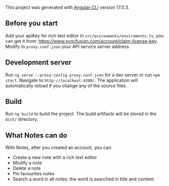 This project was generated with [Angular CLI](https://github.com/angular/angular-cli) version 17.0.3.

## Before you start

Add your apiKey for rich text editor in `src/evironments/enviroments.ts`, you can get it from: https://www.syncfusion.com/account/claim-license-key.
Modify in `proxy.conf.json` your API service server address.

## Development server

Run `ng serve --proxy-config proxy.conf.json` for a dev server or run `npm start`. Navigate to `http://localhost:4200/`. The application will automatically reload if you change any of the source files.

## Build

Run `ng build` to build the project. The build artifacts will be stored in the `dist/` directory.

## What Notes can do

With Notes, after you created an account, you can:
- Create a new note with a rich text editor
- Modify a note
- Delete a note
- Pin favourites notes
- Search a word in all notes: the word is searched in title and content
